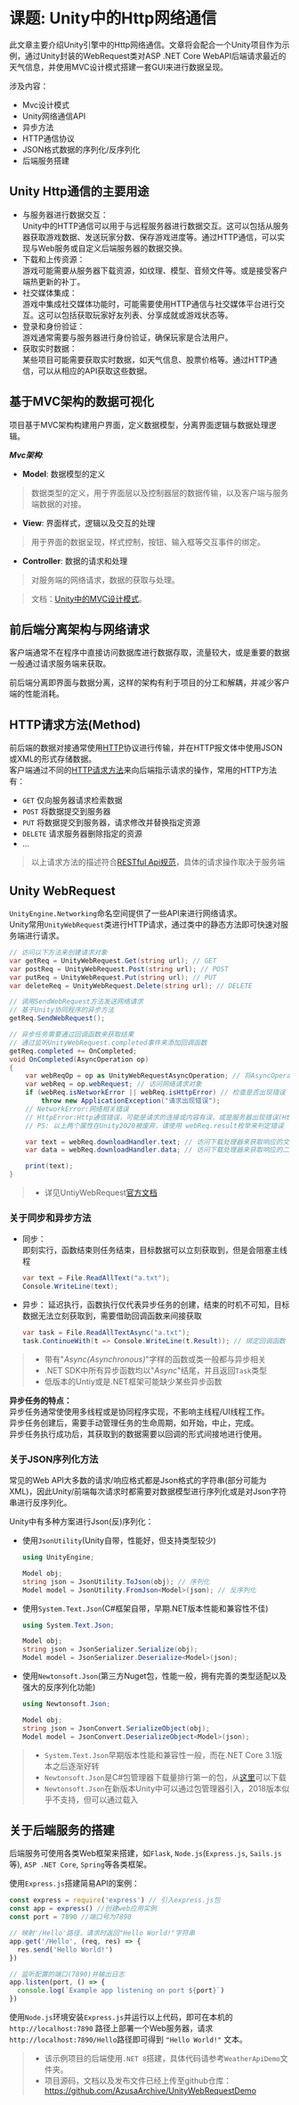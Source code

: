 # 课题: Unity中的Http网络通信

此文章主要介绍Unity引擎中的Http网络通信。文章将会配合一个Unity项目作为示例，通过Unity封装的WebRequest类对ASP .NET Core WebAPI后端请求最近的天气信息，并使用MVC设计模式搭建一套GUI来进行数据呈现。

涉及内容：

- Mvc设计模式
- Unity网络通信API
- 异步方法
- HTTP通信协议
- JSON格式数据的序列化/反序列化
- 后端服务搭建

## Unity Http通信的主要用途
- 与服务器进行数据交互：  
  Unity中的HTTP通信可以用于与远程服务器进行数据交互。这可以包括从服务器获取游戏数据、发送玩家分数、保存游戏进度等。通过HTTP通信，可以实现与Web服务或自定义后端服务器的数据交换。
- 下载和上传资源：  
  游戏可能需要从服务器下载资源，如纹理、模型、音频文件等。或是接受客户端热更新的补丁。
- 社交媒体集成：  
  游戏中集成社交媒体功能时，可能需要使用HTTP通信与社交媒体平台进行交互。这可以包括获取玩家好友列表、分享成就或游戏状态等。
- 登录和身份验证：  
  游戏通常需要与服务器进行身份验证，确保玩家是合法用户。
- 获取实时数据：  
  某些项目可能需要获取实时数据，如天气信息、股票价格等。通过HTTP通信，可以从相应的API获取这些数据。

## 基于MVC架构的数据可视化

项目基于MVC架构构建用户界面，定义数据模型，分离界面逻辑与数据处理逻辑。  

***Mvc架构***:  

- **Model**: 数据模型的定义

> 数据类型的定义，用于界面层以及控制器层的数据传输，以及客户端与服务端数据的对接。

- **View**: 界面样式，逻辑以及交互的处理

> 用于界面的数据呈现，样式控制，按钮、输入框等交互事件的绑定。

- **Controller**: 数据的请求和处理

> 对服务端的网络请求，数据的获取与处理。  

> 文档：[Unity中的MVC设计模式](https://unity.com/how-to/build-modular-codebase-mvc-and-mvp-programming-patterns)。

## 前后端分离架构与网络请求

客户端通常不在程序中直接访问数据库进行数据存取，流量较大，或是重要的数据一般通过请求服务端来获取。

前后端分离即界面与数据分离，这样的架构有利于项目的分工和解耦，并减少客户端的性能消耗。

## HTTP请求方法(Method)

前后端的数据对接通常使用[HTTP](https://developer.mozilla.org/en-US/docs/Web/HTTP)协议进行传输，并在HTTP报文体中使用JSON或XML的形式存储数据。  
客户端通过不同的[HTTP请求方法](https://developer.mozilla.org/en-US/docs/Web/HTTP/Methods)来向后端指示请求的操作，常用的HTTP方法有：

- `GET` 仅向服务器请求检索数据
- `POST` 将数据提交到服务器
- `PUT` 将数据提交到服务器，请求修改并替换指定资源
- `DELETE` 请求服务器删除指定的资源
- ...

> 以上请求方法的描述符合[RESTful Api规范](https://restfulapi.cn/)，具体的请求操作取决于服务端

## Unity WebRequest

`UnityEngine.Networking`命名空间提供了一些API来进行网络请求。  
Unity常用`UnityWebRequest`类进行HTTP请求，通过类中的静态方法即可快速对服务端进行请求。

```cs
// 访问以下方法来创建请求对象
var getReq = UnityWebRequest.Get(string url); // GET
var postReq = UnityWebRequest.Post(string url); // POST
var putReq = UnityWebRequest.Put(string url); // PUT
var deleteReq = UnityWebRequest.Delete(string url); // DELETE

// 调用SendWebRequest方法发送网络请求
// 基于Unity协同程序的异步方法
getReq.SendWebRequest();

// 异步任务需要通过回调函数来获取结果
// 通过监听UnityWebRequest.completed事件来添加回调函数
getReq.completed += OnCompleted;
void OnCompleted(AsyncOperation op)
{
    var webReqOp = op as UnityWebRequestAsyncOperation; // 将AsyncOperation断言为UnityWebRequestAsyncOperation类型
    var webReq = op.webRequest; // 访问网络请求对象
    if (webReq.isNetworkError || webReq.isHttpError) // 检查是否出现错误
        throw new ApplicationException("请求出现错误");
    // NetworkError:网络相关错误
    // HttpError:Http通信错误，可能是请求的连接或内容有误，或是服务器出现错误(Http 4xx,5xx)
    // PS: 以上两个属性在Unity2020被废弃，请使用 webReq.result枚举来判定错误

    var text = webReq.downloadHandler.text; // 访问下载处理器来获取响应的文字或字节流
    var data = webReq.downloadHandler.data; // 访问下载处理器来获取响应的二进制数据

    print(text);
}
```

> - 详见UntiyWebRequest[官方文档](https://docs.unity3d.com/2018.2/Documentation/ScriptReference/Networking.UnityWebRequest.html)

### 关于同步和异步方法

- 同步：  
即刻实行，函数结束则任务结束，目标数据可以立刻获取到，但是会阻塞主线程

    ```cs
    var text = File.ReadAllText("a.txt");
    Console.WriteLine(text);
    ```

- 异步：
延迟执行，函数执行仅代表异步任务的创建，结束的时机不可知，目标数据无法立刻获取到，需要借助回调函数来间接获取

    ```cs
    var task = File.ReadAllTextAsync("a.txt");
    task.ContinueWith(t => Console.WriteLine(t.Result)); // 绑定回调函数
    ```

> - 带有"*Async(Asynchronous)*"字样的函数或类一般都与异步相关  
> - .NET SDK中所有异步函数均以"*Async*"结尾，并且返回`Task`类型
> - 低版本的Untiy或是.NET框架可能缺少某些异步函数

**异步任务的特点：**  
异步任务通常使使用多线程或是协同程序实现，不影响主线程/UI线程工作。  
异步任务创建后，需要手动管理任务的生命周期，如开始，中止，完成。  
异步任务执行成功后，其获取到的数据需要以回调的形式间接地进行使用。

### 关于JSON序列化方法

常见的Web API大多数的请求/响应格式都是Json格式的字符串(部分可能为XML)，因此Unity/前端每次请求时都需要对数据模型进行序列化或是对Json字符串进行反序列化。

Unity中有多种方案进行Json(反)序列化：

- 使用`JsonUtility`(Unity自带，性能好，但支持类型较少)

    ```cs
    using UnityEngine;

    Model obj;
    string json = JsonUtility.ToJson(obj); // 序列化
    Model model = JsonUtility.FromJson<Model>(json); // 反序列化
    ```

- 使用`System.Text.Json`(C#框架自带，早期.NET版本性能和兼容性不佳)

    ```cs
    using System.Text.Json;

    Model obj;
    string json = JsonSerializer.Serialize(obj);
    Model model = JsonSerializer.Deserialize<Model>(json);
    ```

- 使用`Newtonsoft.Json`(第三方Nuget包，性能一般，拥有完善的类型适配以及强大的反序列化功能)

    ```cs
    using Newtonsoft.Json;

    Model obj;
    string json = JsonConvert.SerializeObject(obj);
    Model model = JsonConvert.DeserializeObject<Model>(json);
    ```

> - `System.Text.Json`早期版本性能和兼容性一般，而在.NET Core 3.1版本之后逐渐好转
> - `Newtonsoft.Json`是C#包管理器下载量排行第一的包，从[这里](https://www.nuget.org/packages/Newtonsoft.Json)可以下载
> - `Newtonsoft.Json`在新版本Unity中可以通过包管理器引入，2018版本似乎不支持，但可以通过载入

## 关于后端服务的搭建

后端服务可使用各类Web框架来搭建，如`Flask`, `Node.js`(`Express.js`, `Sails.js`等), `ASP .NET Core`, `Spring`等各类框架。  

使用`Express.js`搭建简易API的案例：

```js
const express = require('express') // 引入express.js包
const app = express() //创建web应用实例
const port = 7890 //端口号为7890

// 映射'/Hello'路径，请求时返回"Hello World!"字符串
app.get('/Hello', (req, res) => {
  res.send('Hello World!')
})

// 监听配置的端口(7890)并输出日志
app.listen(port, () => {
  console.log(`Example app listening on port ${port}`)
})
```

使用`Node.js`环境安装`Express.js`并运行以上代码，即可在本机的 `http://localhost:7890` 路径上部署一个Web服务器，请求`http://localhost:7890/Hello`路径即可得到 `"Hello World!"` 文本。

> - 该示例项目的后端使用`.NET 8`搭建，具体代码请参考`WeatherApiDemo`文件夹。
> - 项目源码，文档以及发布文件已经上传至github仓库：<https://github.com/AzusaArchive/UnityWebRequestDemo>
